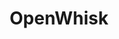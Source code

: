 ---
codehost: https://github.com/apache/incubator-openwhisk-runtime-nodejs
logohandle: apache_openwhisk
sort: openwhisk
tags:
- apache
- serverless
title: OpenWhisk
twitter: https://x.com/search
website: https://openwhisk.apache.org/
youtube: https://youtube.com/channel/UCbzgShnQk8F43NKsvEYA1SA
---